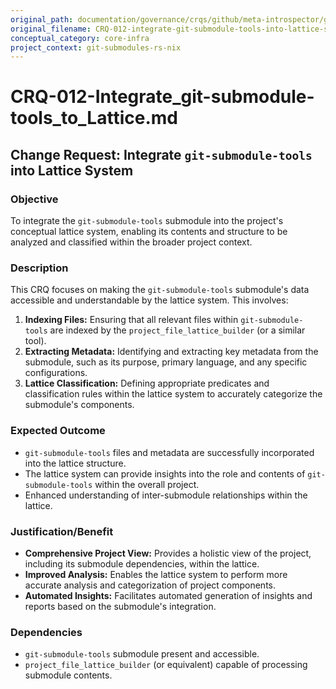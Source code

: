```yaml
---
original_path: documentation/governance/crqs/github/meta-introspector/git-submodules-rs-nix/docs/crq_standardized/CRQ-012-integrate-git-submodule-tools-into-lattice-system.md
original_filename: CRQ-012-integrate-git-submodule-tools-into-lattice-system.md
conceptual_category: core-infra
project_context: git-submodules-rs-nix
---
```


# CRQ-012-Integrate_git-submodule-tools_to_Lattice.md

## Change Request: Integrate `git-submodule-tools` into Lattice System

### Objective

To integrate the `git-submodule-tools` submodule into the project's conceptual lattice system, enabling its contents and structure to be analyzed and classified within the broader project context.

### Description

This CRQ focuses on making the `git-submodule-tools` submodule's data accessible and understandable by the lattice system. This involves:

1.  **Indexing Files:** Ensuring that all relevant files within `git-submodule-tools` are indexed by the `project_file_lattice_builder` (or a similar tool).
2.  **Extracting Metadata:** Identifying and extracting key metadata from the submodule, such as its purpose, primary language, and any specific configurations.
3.  **Lattice Classification:** Defining appropriate predicates and classification rules within the lattice system to accurately categorize the submodule's components.

### Expected Outcome

*   `git-submodule-tools` files and metadata are successfully incorporated into the lattice structure.
*   The lattice system can provide insights into the role and contents of `git-submodule-tools` within the overall project.
*   Enhanced understanding of inter-submodule relationships within the lattice.

### Justification/Benefit

*   **Comprehensive Project View:** Provides a holistic view of the project, including its submodule dependencies, within the lattice.
*   **Improved Analysis:** Enables the lattice system to perform more accurate analysis and categorization of project components.
*   **Automated Insights:** Facilitates automated generation of insights and reports based on the submodule's integration.

### Dependencies

*   `git-submodule-tools` submodule present and accessible.
*   `project_file_lattice_builder` (or equivalent) capable of processing submodule contents.
